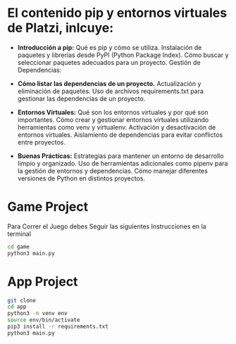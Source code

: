 # El contenido pip y entornos virtuales de Platzi, inlcuye:

- **Introducción a pip:**
Qué es pip y cómo se utiliza.
Instalación de paquetes y librerías desde PyPI (Python Package Index).
Cómo buscar y seleccionar paquetes adecuados para un proyecto.
Gestión de Dependencias:

- **Cómo listar las dependencias de un proyecto.**
Actualización y eliminación de paquetes.
Uso de archivos requirements.txt para gestionar las dependencias de un proyecto.

- **Entornos Virtuales:**
Qué son los entornos virtuales y por qué son importantes.
Cómo crear y gestionar entornos virtuales utilizando herramientas como venv y virtualenv.
Activación y desactivación de entornos virtuales.
Aislamiento de dependencias para evitar conflictos entre proyectos.

- **Buenas Prácticas:**
Estrategias para mantener un entorno de desarrollo limpio y organizado.
Uso de herramientas adicionales como pipenv para la gestión de entornos y dependencias.
Cómo manejar diferentes versiones de Python en distintos proyectos.



# Game Project

Para Correr el Juego debes Seguir las siguientes Instrucciones en la terminal

```sh
cd game
python3 main.py
```

# App Project
```sh
git clone
cd app
python3 -m venv env
source env/bin/activate
pip3 install -r requirements.txt
python3 main.py

```
